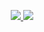<p align="center">
  <a href="https://solved.ac/bkwak">
    <img src="http://mazassumnida.wtf/api/v2/generate_badge?boj=bkwak" />
    <img src="http://mazandi.herokuapp.com/api?handle=bkwak&theme=dark" />
  </a>
</p>
